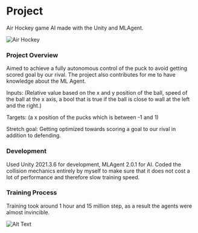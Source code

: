 # Project

Air Hockey game AI made with the Unity and MLAgent.

![Air Hockey](https://github.com/MaverickTC/HockeyGameAI/blob/main/GitHubResources/Images/Image1.png)
### Project Overview
Aimed to achieve a fully autonomous control of the puck to avoid getting scored goal by our rival. The project also contributes for me to have knowledge about the ML Agent.

Inputs: (Relative value based on the x and y position of the ball, speed of the ball at the x axis, a bool that is true if the ball is close to wall at the left and the right.)

Targets: (a x position of the pucks which is between -1 and 1)

Stretch goal: Getting optimized towards scoring a goal to our rival in addition to defending. 

### Development
Used Unity 2021.3.6 for development, MLAgent 2.0.1 for AI.
Coded the collision mechanics entirely by myself to make sure that it does not cost a lot of performance and therefore slow training speed.

### Training Process
Training took around 1 hour and 15 million step, as a result the agents were almost invincible.




![Alt Text](https://github.com/MaverickTC/HockeyGameAI/blob/a805bf3994ba20c2bfbf7e7b52c0939d64d3fe8f/Resources/Videos/ezgif-4-9b2d8be1c2.gif)
